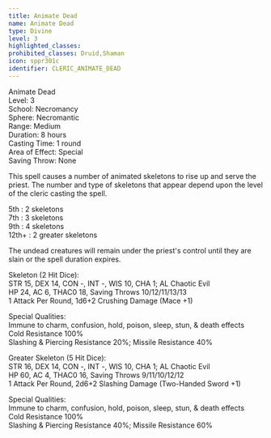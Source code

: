 ```yaml
---
title: Animate Dead
name: Animate Dead
type: Divine
level: 3
highlighted_classes: 
prohibited_classes: Druid,Shaman
icon: sppr301c
identifier: CLERIC_ANIMATE_DEAD
---
```

Animate Dead  
Level: 3  
School: Necromancy  
Sphere: Necromantic  
Range: Medium  
Duration: 8 hours  
Casting Time: 1 round  
Area of Effect: Special  
Saving Throw: None  
  
This spell causes a number of animated skeletons to rise up and serve the priest. The number and type of skeletons that appear depend upon the level of the cleric casting the spell.  
  
5th : 2 skeletons  
7th : 3 skeletons  
9th : 4 skeletons  
12th+ : 2 greater skeletons  
  
The undead creatures will remain under the priest's control until they are slain or the spell duration expires.  
  
Skeleton (2 Hit Dice):  
STR 15, DEX 14, CON -, INT -, WIS 10, CHA 1;  AL Chaotic Evil  
HP 24, AC 6, THAC0 18, Saving Throws 10/12/11/13/13  
1 Attack Per Round, 1d6+2 Crushing Damage (Mace +1)  
  
Special Qualities:  
Immune to charm, confusion, hold, poison, sleep, stun, &amp; death effects  
Cold Resistance 100%  
Slashing &amp; Piercing Resistance 20%; Missile Resistance 40%  
  
  
Greater Skeleton (5 Hit Dice):  
STR 16, DEX 14, CON -, INT -, WIS 10, CHA 1;  AL Chaotic Evil  
HP 60, AC 4, THAC0 16, Saving Throws 9/11/10/12/12  
1 Attack Per Round, 2d6+2 Slashing Damage (Two-Handed Sword +1)  
  
Special Qualities:  
Immune to charm, confusion, hold, poison, sleep, stun, &amp; death effects  
Cold Resistance 100%  
Slashing &amp; Piercing Resistance 40%; Missile Resistance 60%  
